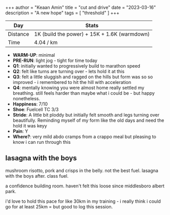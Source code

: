 +++
author = "Keaan Amin"
title = "cut and drive"
date = "2023-03-16"
description = "A new hope"
tags = [
    "threshold"
]
+++

   Day | Stats
--------|------
  Distance   | 1K (build the power) + 15K + 1.6K (warmdown)
  Time | 4.04 / km

* **WARM-UP**: minimal
* **PRE-RUN**: light jog - tight for time today
* **Q1**: initially wanted to progressively build to marathon speed
* **Q2**: felt like turns are turning over - lets hold it at this
* **Q3**: felt a little sluggish and ragged on the hills but form was so so improved - i remembered to hit the hill with acceleration
* **Q4**: mentally knowing you were almost home really settled my breathing. still feels harder than maybe what i could be - but happy nonetheless.
* **Happiness**: 7/10
* **Shoe**: Fuelcell TC 3/3
* **Stride**: A little bit ploddy but initially felt smooth and legs turning over beautifully. Reminding myself of my form like the old days and need the hold it was keyy
* **Pain**: Y
* **Where?**: very mild abdo cramps from a crappo meal but pleasing to know i can run through this

<!--more-->
## lasagna with the boys
mushroom risotto, pork and crisps in the belly. not the best fuel. lasagna with the boys after. class fuel.

a confidence building room. haven't felt this loose since middlesboro albert park.

i'd love to hold this pace for like 30km in my training - i really think i could go for at least 25km = but good to log this session.